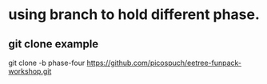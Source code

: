 # using branch to hold different phase.

## git clone example

git clone -b phase-four https://github.com/picospuch/eetree-funpack-workshop.git


